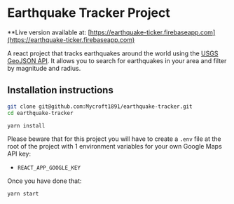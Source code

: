 # Earthquake Tracker Project

**Live version available at: [https://earthquake-ticker.firebaseapp.com](https://earthquake-ticker.firebaseapp.com)

A react project that tracks earthquakes around the world using the [USGS GeoJSON API](https://earthquake.usgs.gov/fdsnws/event/1/). It allows you to search for earthquakes in your area and filter by magnitude and radius.


## Installation instructions

```bash
git clone git@github.com:Mycroft1891/earthquake-tracker.git
cd earthquake-tracker

yarn install
```
Please beware that for this project you will have to create a `.env` file at the root of the project with 1 environment variables for your own Google Maps API key:

- `REACT_APP_GOOGLE_KEY`

Once you have done that:

```bash
yarn start
```
